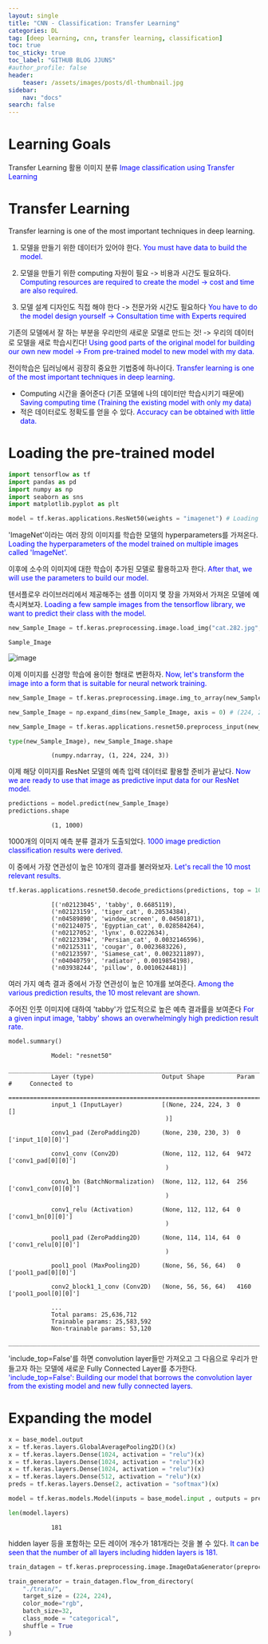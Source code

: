 ```yaml
---
layout: single
title: "CNN - Classification: Transfer Learning"
categories: DL
tag: [deep learning, cnn, transfer learning, classification]
toc: true
toc_sticky: true
toc_label: "GITHUB BLOG JJUNS"
#author_profile: false
header:
    teaser: /assets/images/posts/dl-thumbnail.jpg
sidebar:
    nav: "docs"
search: false
---
```


# Learning Goals
Transfer Learning 활용 이미지 분류 <span style="color: blue"> Image classification using Transfer Learning </span>

# Transfer Learning
Transfer learning is one of the most important techniques in deep learning.

1) 모델을 만들기 위한 데이터가 있어야 한다. <span style="color: blue"> You must have data to build the model. </span>

2) 모델을 만들기 위한 computing 자원이 필요 -> 비용과 시간도 필요하다. <span style="color: blue"> Computing resources are required to create the model -> cost and time are also required. </span>

3) 모델 설계 디자인도 직접 해야 한다 -> 전문가와 시간도 필요하다 <span style="color: blue"> You have to do the model design yourself -> Consultation time with Experts required </span>

기존의 모델에서 잘 하는 부분을 우리만의 새로운 모델로 만드는 것! -> 우리의 데이터로 모델을 새로 학습시킨다! <span style="color: blue"> Using good parts of the original model for building our own new model -> From pre-trained model to new model with my data. </span>

전이학습은 딥러닝에서 굉장히 중요한 기법중에 하나이다. <span style="color: blue"> Transfer learning is one of the most important techniques in deep learning. </span>
- Computing 시간을 줄어준다 (기존 모델에 나의 데이터만 학습시키기 때문에) <span style="color: blue"> Saving computing time (Training the existing model with only my data) </span>
- 적은 데이터로도 정확도를 얻을 수 있다. <span style="color: blue"> Accuracy can be obtained with little data. </span>

# Loading the pre-trained model

<!-- 
**[Notice]** [Download Dataset (Kaggle)](https://www.kaggle.com/datasets/zalando-research/fashionmnist)
{: .notice--danger} -->


```python
import tensorflow as tf
import pandas as pd
import numpy as np
import seaborn as sns
import matplotlib.pyplot as plt

model = tf.keras.applications.ResNet50(weights = "imagenet") # Loading the other model
```

'ImageNet'이라는 여러 장의 이미지를 학습한 모델의 hyperparameters를 가져온다. <span style="color: blue"> Loading the hyperparameters of the model trained on multiple images called 'ImageNet'.</span>

이후에 소수의 이미지에 대한 학습이 추가된 모델로 활용하고자 한다. <span style="color: blue"> After that, we will use the parameters to build our model. </span>

텐서플로우 라이브러리에서 제공해주는 샘플 이미지 몇 장을 가져와서 가져온 모델에 예측시켜보자. <span style="color: blue"> Loading a few sample images from the tensorflow library, we want to predict their class with the model. </span>

```python
new_Sample_Image = tf.keras.preprocessing.image.load_img("cat.282.jpg", target_size = (224, 224))

Sample_Image
```

![image](https://user-images.githubusercontent.com/39285147/182647167-5a62b1a2-895f-4b06-b17c-8df85a80f855.png)



이제 이미지를 신경망 학습에 용이한 형태로 변환하자. <span style="color: blue"> Now, let's transform the image into a form that is suitable for neural network training.</span>

```python
new_Sample_Image = tf.keras.preprocessing.image.img_to_array(new_Sample_Image) # converting to ndarray

new_Sample_Image = np.expand_dims(new_Sample_Image, axis = 0) # (224, 224, 3) --> (1, 224, 224, 3)

new_Sample_Image = tf.keras.applications.resnet50.preprocess_input(new_Sample_Image) # converting to a form that is suitable for resnet

type(new_Sample_Image), new_Sample_Image.shape
```

                (numpy.ndarray, (1, 224, 224, 3))


이제 해당 이미지를 ResNet 모델의 예측 입력 데이터로 활용할 준비가 끝났다. <span style="color: blue"> Now we are ready to use that image as predictive input data for our ResNet model. </span>


```python
predictions = model.predict(new_Sample_Image)
predictions.shape
```


                (1, 1000)


1000개의 이미지 예측 분류 결과가 도출되었다. <span style="color: blue"> 1000 image prediction classification results were derived. </span>

이 중에서 가장 연관성이 높은 10개의 결과를 불러와보자. <span style="color: blue"> Let's recall the 10 most relevant results. </span>


```python
tf.keras.applications.resnet50.decode_predictions(predictions, top = 10)[0]
```


                [('n02123045', 'tabby', 0.6685119),
                ('n02123159', 'tiger_cat', 0.20534384),
                ('n04589890', 'window_screen', 0.04501871),
                ('n02124075', 'Egyptian_cat', 0.028584264),
                ('n02127052', 'lynx', 0.0222634),
                ('n02123394', 'Persian_cat', 0.0032146596),
                ('n02125311', 'cougar', 0.0023683226),
                ('n02123597', 'Siamese_cat', 0.0023211897),
                ('n04040759', 'radiator', 0.0019854198),
                ('n03938244', 'pillow', 0.0010624481)]

                

여러 가지 예측 결과 중에서 가장 연관성이 높은 10개를 보여준다. <span style="color: blue"> Among the various prediction results, the 10 most relevant are shown. </span>

주어진 인풋 이미지에 대하여 'tabby'가 압도적으로 높은 예측 결과률을 보여준다 <span style="color: blue"> For a given input image, 'tabby' shows an overwhelmingly high prediction result rate. </span>

```python
model.summary()
```

                Model: "resnet50"
                __________________________________________________________________________________________________
                Layer (type)                   Output Shape         Param #     Connected to                     
                ==================================================================================================
                input_1 (InputLayer)           [(None, 224, 224, 3  0           []                               
                                                )]                                                                
                                                                                                                
                conv1_pad (ZeroPadding2D)      (None, 230, 230, 3)  0           ['input_1[0][0]']                
                                                                                                                
                conv1_conv (Conv2D)            (None, 112, 112, 64  9472        ['conv1_pad[0][0]']              
                                                )                                                                 
                                                                                                                
                conv1_bn (BatchNormalization)  (None, 112, 112, 64  256         ['conv1_conv[0][0]']             
                                                )                                                                 
                                                                                                                
                conv1_relu (Activation)        (None, 112, 112, 64  0           ['conv1_bn[0][0]']               
                                                )                                                                 
                                                                                                                
                pool1_pad (ZeroPadding2D)      (None, 114, 114, 64  0           ['conv1_relu[0][0]']             
                                                )                                                                 
                                                                                                                
                pool1_pool (MaxPooling2D)      (None, 56, 56, 64)   0           ['pool1_pad[0][0]']              
                                                                                                                
                conv2_block1_1_conv (Conv2D)   (None, 56, 56, 64)   4160        ['pool1_pool[0][0]']             
                                                                                                                
                ...
                Total params: 25,636,712
                Trainable params: 25,583,592
                Non-trainable params: 53,120
                __________________________________________________________________________________________________



'include_top=False'를 하면 convolution layer들만 가져오고 그 다음으로 우리가 만들고자 하는 모델에 새로운 Fully Connected Layer를 추가한다. <span style="color: blue"> 'include_top=False': Building our model that borrows the convolution layer from the existing model and new fully connected layers. </span>


# Expanding the model

```python
x = base_model.output
x = tf.keras.layers.GlobalAveragePooling2D()(x)
x = tf.keras.layers.Dense(1024, activation = "relu")(x)
x = tf.keras.layers.Dense(1024, activation = "relu")(x)
x = tf.keras.layers.Dense(1024, activation = "relu")(x)
x = tf.keras.layers.Dense(512, activation = "relu")(x)
preds = tf.keras.layers.Dense(2, activation = "softmax")(x)

model = tf.keras.models.Model(inputs = base_model.input , outputs = preds)
```


```python
len(model.layers)
```


                181


hidden layer 등을 포함하는 모든 레이어 개수가 181개라는 것을 볼 수 있다. <span style="color: blue"> It can be seen that the number of all layers including hidden layers is 181. </span>


```python
train_datagen = tf.keras.preprocessing.image.ImageDataGenerator(preprocessing_function=tf.keras.applications.resnet50.preprocess_input)

train_generator = train_datagen.flow_from_directory(
    "./train/", 
    target_size = (224, 224), 
    color_mode="rgb", 
    batch_size=32,
    class_mode = "categorical",
    shuffle = True
)
```


```python

```


```python

```


```python

```

